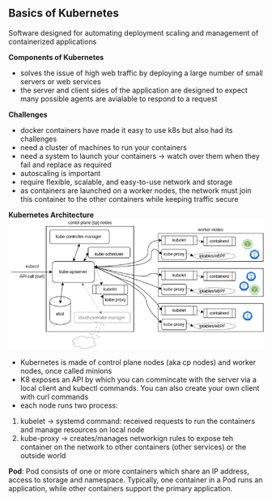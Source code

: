 ## Basics of Kubernetes

Software designed for automating deployment scaling and management of containerized applications

**Components of Kubernetes**
- solves the issue of high web traffic by deploying a large number of small servers or web services
- the server and client sides of the application are designed to expect many possible agents are avialable to respond to a request

**Challenges**
- docker containers have made it easy to use k8s but also had its challenges
- need a cluster of machines to run your containers
- need a system to launch your containers -> watch over them when they fail and replace as required
- autoscaling is important
- require flexible, scalable, and easy-to-use network and storage
- as containers are launched on a worker nodes, the network must join this container to the other containers while keeping traffic secure

**Kubernetes Architecture**
![Kubernetes-arch-tecture-diagram](j0i2uejk3hr5-Kubernetes_Architecture.png)

- Kubernetes is made of control plane nodes (aka cp nodes) and worker nodes, once called minions
- K8 exposes an API by which you can commincate with the server via a local client and kubectl commands. You can also create your own client with curl commands
- each node runs two process:
1. kubelet -> systemd command: received requests to run the containers and manage resources on local node
2. kube-proxy -> creates/manages networkign rules to expose teh container on the network to other containers (other services) or the outside world

**Pod**: Pod consists of one or more containers which share an IP address, access to storage and namespace. Typically, one container in a Pod runs an application, while other containers support the primary application.
